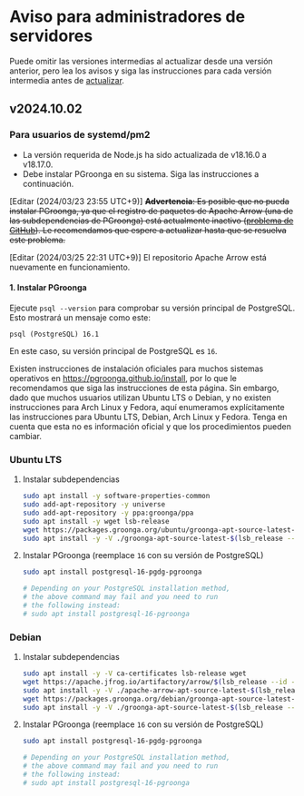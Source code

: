 # Aviso para administradores de servidores

Puede omitir las versiones intermedias al actualizar desde una versión anterior, pero lea los avisos y siga las instrucciones para cada versión intermedia antes de [actualizar](https://github.com/fedired-dev/fedired-project/-/blob/main/docs/upgrade.md).

## v2024.10.02

### Para usuarios de systemd/pm2

- La versión requerida de Node.js ha sido actualizada de v18.16.0 a v18.17.0.
- Debe instalar PGroonga en su sistema. Siga las instrucciones a continuación.

[Editar (2024/03/23 23:55 UTC+9)] ~~**Advertencia**: Es posible que no pueda instalar PGroonga, ya que el registro de paquetes de Apache Arrow (una de las subdependencias de PGroonga) está actualmente inactivo ([problema de GitHub](https://github.com/apache/arrow/issues/40759)). Le recomendamos que espere a actualizar hasta que se resuelva este problema.~~

[Editar (2024/03/25 22:31 UTC+9)] El repositorio Apache Arrow está nuevamente en funcionamiento.

#### 1. Instalar PGroonga

Ejecute `psql --version` para comprobar su versión principal de PostgreSQL. Esto mostrará un mensaje como este:

```text
psql (PostgreSQL) 16.1
```

En este caso, su versión principal de PostgreSQL es `16`.

Existen instrucciones de instalación oficiales para muchos sistemas operativos en <https://pgroonga.github.io/install>, por lo que le recomendamos que siga las instrucciones de esta página. Sin embargo, dado que muchos usuarios utilizan Ubuntu LTS o Debian, y no existen instrucciones para Arch Linux y Fedora, aquí enumeramos explícitamente las instrucciones para Ubuntu LTS, Debian, Arch Linux y Fedora. Tenga en cuenta que esta no es información oficial y que los procedimientos pueden cambiar.

### Ubuntu LTS

1. Instalar subdependencias
    ```sh
    sudo apt install -y software-properties-common
    sudo add-apt-repository -y universe
    sudo add-apt-repository -y ppa:groonga/ppa
    sudo apt install -y wget lsb-release
    wget https://packages.groonga.org/ubuntu/groonga-apt-source-latest-$(lsb_release --codename --short).deb
    sudo apt install -y -V ./groonga-apt-source-latest-$(lsb_release --codename --short).deb
    ```
2. Instalar PGroonga (reemplace `16` con su versión de PostgreSQL)
    ```sh
    sudo apt install postgresql-16-pgdg-pgroonga

    # Depending on your PostgreSQL installation method,
    # the above command may fail and you need to run
    # the following instead:
    # sudo apt install postgresql-16-pgroonga
    ```

### Debian

1. Instalar subdependencias
    ```sh
    sudo apt install -y -V ca-certificates lsb-release wget
    wget https://apache.jfrog.io/artifactory/arrow/$(lsb_release --id --short | tr 'A-Z' 'a-z')/apache-arrow-apt-source-latest-$(lsb_release --codename --short).deb
    sudo apt install -y -V ./apache-arrow-apt-source-latest-$(lsb_release --codename --short).deb
    wget https://packages.groonga.org/debian/groonga-apt-source-latest-$(lsb_release --codename --short).deb
    sudo apt install -y -V ./groonga-apt-source-latest-$(lsb_release --codename --short).deb
    ```
2. Instalar PGroonga (reemplace `16` con su versión de PostgreSQL)
    ```sh
    sudo apt install postgresql-16-pgdg-pgroonga

    # Depending on your PostgreSQL installation method,
    # the above command may fail and you need to run
    # the following instead:
    # sudo apt install postgresql-16-pgroonga
    ```

